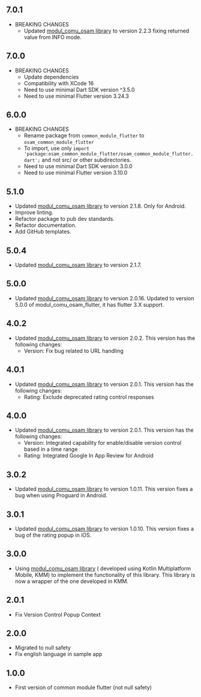 ## 7.0.1

* BREAKING CHANGES
  * Updated [modul_comu_osam library](https://github.com/AjuntamentdeBarcelona/modul_comu_osam) to version 2.2.3 fixing returned value from INFO mode.

## 7.0.0

* BREAKING CHANGES
  * Update dependencies
  * Compatibility with XCode 16
  * Need to use minimal Dart SDK version ^3.5.0
  * Need to use minimal Flutter version 3.24.3

## 6.0.0

* BREAKING CHANGES
  * Rename package from `common_module_flutter` to `osam_common_module_flutter`
  * To import, use only `import 'package:osam_common_module_flutter/osam_common_module_flutter.dart';` and not src/ or other subdirectories.
  * Need to use minimal Dart SDK version 3.0.0
  * Need to use minimal Flutter version 3.10.0

## 5.1.0

* Updated [modul_comu_osam library](https://github.com/AjuntamentdeBarcelona/modul_comu_osam) to version 2.1.8. Only for Android.
* Improve linting.
* Refactor package to pub dev standards.
* Refactor documentation.
* Add GitHub templates.

## 5.0.4

* Updated [modul_comu_osam library](https://github.com/AjuntamentdeBarcelona/modul_comu_osam) to version 2.1.7.

## 5.0.0

* Updated [modul_comu_osam library](https://github.com/AjuntamentdeBarcelona/modul_comu_osam) to
  version 2.0.16. Updated to version 5.0.0 of modul_comu_osam_flutter, it has flutter 3.X support.

## 4.0.2

* Updated [modul_comu_osam library](https://github.com/AjuntamentdeBarcelona/modul_comu_osam) to
  version 2.0.2. This version has the following changes:
  * Version: Fix bug related to URL handling

## 4.0.1

* Updated [modul_comu_osam library](https://github.com/AjuntamentdeBarcelona/modul_comu_osam) to
  version 2.0.1. This version has the following changes:
  * Rating: Exclude deprecated rating control responses

## 4.0.0

* Updated [modul_comu_osam library](https://github.com/AjuntamentdeBarcelona/modul_comu_osam) to
  version 2.0.1. This version has the following changes:
  * Version: Integrated capability for enable/disable version control based in a time range
  * Rating: Integrated Google In App Review for Android

## 3.0.2

* Updated [modul_comu_osam library](https://github.com/AjuntamentdeBarcelona/modul_comu_osam) to
  version 1.0.11. This version fixes a bug when using Proguard in Android.

## 3.0.1

* Updated [modul_comu_osam library](https://github.com/AjuntamentdeBarcelona/modul_comu_osam) to
  version 1.0.10. This version fixes a bug of the rating popup in iOS.

## 3.0.0

* Using [modul_comu_osam library](https://github.com/AjuntamentdeBarcelona/modul_comu_osam) (
  developed using Kotlin Multiplatform Mobile, KMM) to implement the functionality of this library.
  This library is now a wrapper of the one developed in KMM.

## 2.0.1

* Fix Version Control Popup Context

## 2.0.0

* Migrated to null safety
* Fix english language in sample app

## 1.0.0

* First version of common module flutter (not null safety)
